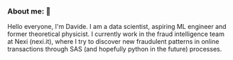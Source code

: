 ### About me: 👋

Hello everyone, I'm Davide. I am a data scientist, aspiring ML engineer and former theoretical physicist. I currently work in the fraud intelligence team at Nexi (nexi.it), where I try to discover new fraudulent patterns in online transactions through SAS (and hopefully python in the future) processes.
<!--
**davidepittet/davidepittet** is a ✨ _special_ ✨ repository because its `README.md` (this file) appears on your GitHub profile.

Here are some ideas to get you started:

- 🔭 I’m currently working on ...
- 🌱 I’m currently learning ...
- 👯 I’m looking to collaborate on ...
- 🤔 I’m looking for help with ...
- 💬 Ask me about ...
- 📫 How to reach me: ...
- 😄 Pronouns: ...
- ⚡ Fun fact: ...
-->
